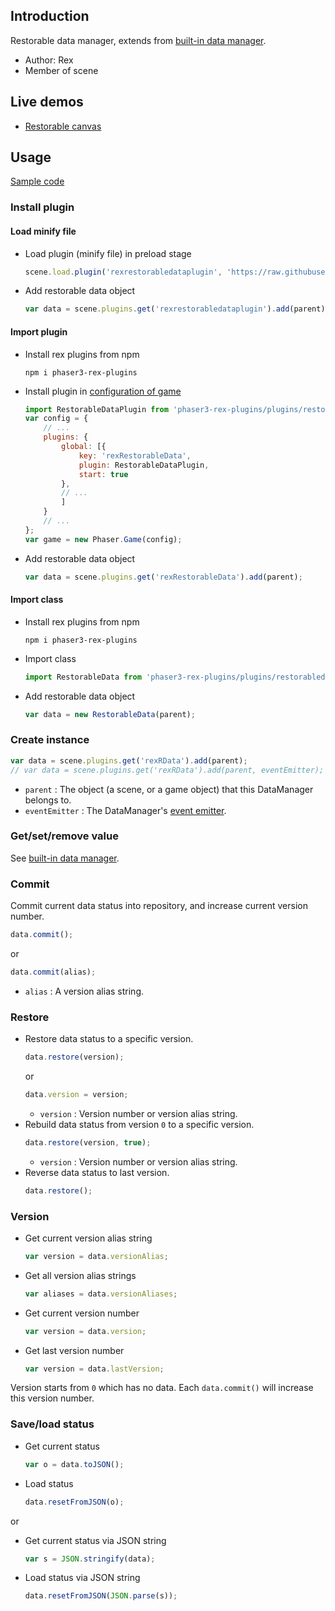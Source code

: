 ## Introduction

Restorable data manager, extends from [built-in data manager](datamanager.md).

- Author: Rex
- Member of scene

## Live demos

- [Restorable canvas](https://codepen.io/rexrainbow/pen/ZEbJMKZ)

## Usage

[Sample code](https://github.com/rexrainbow/phaser3-rex-notes/tree/master/examples/restorabledata)

### Install plugin

#### Load minify file

- Load plugin (minify file) in preload stage
    ```javascript
    scene.load.plugin('rexrestorabledataplugin', 'https://raw.githubusercontent.com/rexrainbow/phaser3-rex-notes/master/dist/rexrestorabledataplugin.min.js', true);
    ```
- Add restorable data object
    ```javascript
    var data = scene.plugins.get('rexrestorabledataplugin').add(parent);
    ```

#### Import plugin

- Install rex plugins from npm
    ```
    npm i phaser3-rex-plugins
    ```
- Install plugin in [configuration of game](game.md#configuration)
    ```javascript
    import RestorableDataPlugin from 'phaser3-rex-plugins/plugins/restorabledata-plugin.js';
    var config = {
        // ...
        plugins: {
            global: [{
                key: 'rexRestorableData',
                plugin: RestorableDataPlugin,
                start: true
            },
            // ...
            ]
        }
        // ...
    };
    var game = new Phaser.Game(config);
    ```
- Add restorable data object
    ```javascript
    var data = scene.plugins.get('rexRestorableData').add(parent);
    ```

#### Import class

- Install rex plugins from npm
    ```
    npm i phaser3-rex-plugins
    ```
- Import class
    ```javascript
    import RestorableData from 'phaser3-rex-plugins/plugins/restorabledata.js';
    ```
- Add restorable data object
    ```javascript
    var data = new RestorableData(parent);
    ```

### Create instance

```javascript
var data = scene.plugins.get('rexRData').add(parent);
// var data = scene.plugins.get('rexRData').add(parent, eventEmitter);
```

- `parent` : The object (a scene, or a game object) that this DataManager belongs to.
- `eventEmitter` : The DataManager's [event emitter](eventemitter3.md).

### Get/set/remove value

See [built-in data manager](datamanager.md).

### Commit

Commit current data status into repository, and increase current version number.

```javascript
data.commit();
```

or

```javascript
data.commit(alias);
```

- `alias` : A version alias string.

### Restore

- Restore data status to a specific version.
    ```javascript
    data.restore(version);
    ```
    or
    ```javascript
    data.version = version;
    ```
    - `version` : Version number or version alias string.
- Rebuild data status from version `0` to a specific version.
    ```javascript
    data.restore(version, true);
    ```
    - `version` : Version number or version alias string.
- Reverse data status to last version.
    ```javascript
    data.restore();
    ```

### Version

- Get current version alias string
    ```javascript
    var version = data.versionAlias;
    ```
- Get all version alias strings
    ```javascript
    var aliases = data.versionAliases;
    ```
- Get current version number
    ```javascript
    var version = data.version;
    ```
- Get last version number
    ```javascript
    var version = data.lastVersion;
    ```

Version starts from `0` which has no data. Each `data.commit()` will increase this version number.

### Save/load status

- Get current status
    ```javascript
    var o = data.toJSON();
    ```
- Load status
    ```javascript
    data.resetFromJSON(o);
    ```

or

- Get current status via JSON string
    ```javascript
    var s = JSON.stringify(data);
    ```
- Load status via JSON string
    ```javascript
    data.resetFromJSON(JSON.parse(s));
    ```